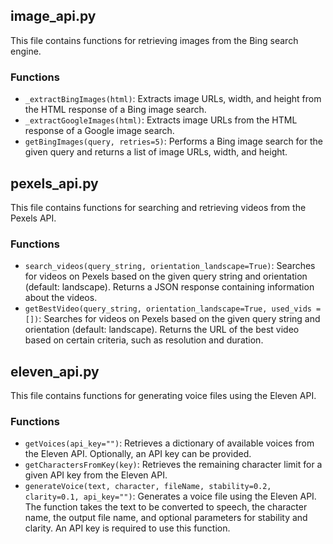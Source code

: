 ## image_api.py

This file contains functions for retrieving images from the Bing search engine.

### Functions

- `_extractBingImages(html)`: Extracts image URLs, width, and height from the HTML response of a Bing image search.
- `_extractGoogleImages(html)`: Extracts image URLs from the HTML response of a Google image search.
- `getBingImages(query, retries=5)`: Performs a Bing image search for the given query and returns a list of image URLs, width, and height.

## pexels_api.py

This file contains functions for searching and retrieving videos from the Pexels API.

### Functions

- `search_videos(query_string, orientation_landscape=True)`: Searches for videos on Pexels based on the given query string and orientation (default: landscape). Returns a JSON response containing information about the videos.
- `getBestVideo(query_string, orientation_landscape=True, used_vids = [])`: Searches for videos on Pexels based on the given query string and orientation (default: landscape). Returns the URL of the best video based on certain criteria, such as resolution and duration.

## eleven_api.py

This file contains functions for generating voice files using the Eleven API.

### Functions

- `getVoices(api_key="")`: Retrieves a dictionary of available voices from the Eleven API. Optionally, an API key can be provided.
- `getCharactersFromKey(key)`: Retrieves the remaining character limit for a given API key from the Eleven API.
- `generateVoice(text, character, fileName, stability=0.2, clarity=0.1, api_key="")`: Generates a voice file using the Eleven API. The function takes the text to be converted to speech, the character name, the output file name, and optional parameters for stability and clarity. An API key is required to use this function.